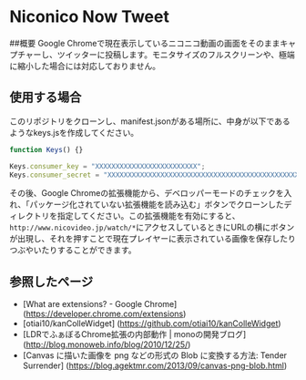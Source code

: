 # Niconico Now Tweet
##概要
Google Chromeで現在表示しているニコニコ動画の画面をそのままキャプチャーし、ツイッターに投稿します。モニタサイズのフルスクリーンや、極端に縮小した場合には対応しておりません。
## 使用する場合
このリポジトリをクローンし、manifest.jsonがある場所に、中身が以下であるようなkeys.jsを作成してください。
```js
function Keys() {}

Keys.consumer_key = "XXXXXXXXXXXXXXXXXXXXXXXXX";
Keys.consumer_secret = "XXXXXXXXXXXXXXXXXXXXXXXXXXXXXXXXXXXXXXXXXXXXXXXXXX";
```
その後、Google Chromeの拡張機能から、デベロッパーモードのチェックを入れ、「パッケージ化されていない拡張機能を読み込む」ボタンでクローンしたディレクトリを指定してください。この拡張機能を有効にすると、`http://www.nicovideo.jp/watch/*`にアクセスしているときにURLの横にボタンが出現し、それを押すことで現在プレイヤーに表示されている画像を保存したりつぶやいたりすることができます。
## 参照したページ
* [What are extensions? - Google Chrome]
  (https://developer.chrome.com/extensions)
* [otiai10/kanColleWidget]
  (https://github.com/otiai10/kanColleWidget)
* [LDRでふぁぼるChrome拡張の内部動作 | monoの開発ブログ]
  (http://blog.monoweb.info/blog/2010/12/25/)
* [Canvas に描いた画像を png などの形式の Blob に変換する方法: Tender Surrender]
  (https://blog.agektmr.com/2013/09/canvas-png-blob.html)
